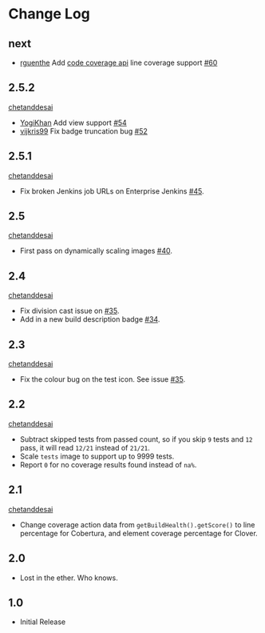 # Change Log

## next

* [rguenthe](https://github.com/rguenthe) Add [code coverage api](https://github.com/jenkinsci/code-coverage-api-plugin) line coverage support [#60](https://github.com/SxMShaDoW/embeddable-badges-plugin/pull/60)

## 2.5.2
[chetanddesai](https://github.com/chetanddesai)

* [YogiKhan](https://github.com/YogiKhan) Add view support [#54](https://github.com/SxMShaDoW/embeddable-badges-plugin/pull/54)
* [vijkris99](https://github.com/vijkris99) Fix badge truncation bug [#52](https://github.com/SxMShaDoW/embeddable-badges-plugin/pull/52)

## 2.5.1
[chetanddesai](https://github.com/chetanddesai)

* Fix broken Jenkins job URLs on Enterprise Jenkins [#45](https://github.com/SxMShaDoW/embeddable-badges-plugin/issues/45).


## 2.5
[chetanddesai](https://github.com/chetanddesai)

* First pass on dynamically scaling images [#40](https://github.com/SxMShaDoW/embeddable-badges-plugin/issues/40).

## 2.4
[chetanddesai](https://github.com/chetanddesai)

* Fix division cast issue on [#35](https://github.com/SxMShaDoW/embeddable-badges-plugin/issues/35).
* Add in a new build description badge [#34](https://github.com/SxMShaDoW/embeddable-badges-plugin/issues/34).

## 2.3
[chetanddesai](https://github.com/chetanddesai)

* Fix the colour bug on the test icon. See issue [#35](https://github.com/SxMShaDoW/embeddable-badges-plugin/issues/35).

## 2.2
[chetanddesai](https://github.com/chetanddesai)

* Subtract skipped tests from passed count, so if you skip `9` tests and `12` pass, it will read `12/21` instead of `21/21`.
* Scale `tests` image to support up to 9999 tests.
* Report `0` for no coverage results found instead of `na%`.

## 2.1
[chetanddesai](https://github.com/chetanddesai)

* Change coverage action data from `getBuildHealth().getScore()` to line percentage for Cobertura, and element coverage percentage for Clover.

## 2.0

* Lost in the ether. Who knows.

## 1.0

* Initial Release
